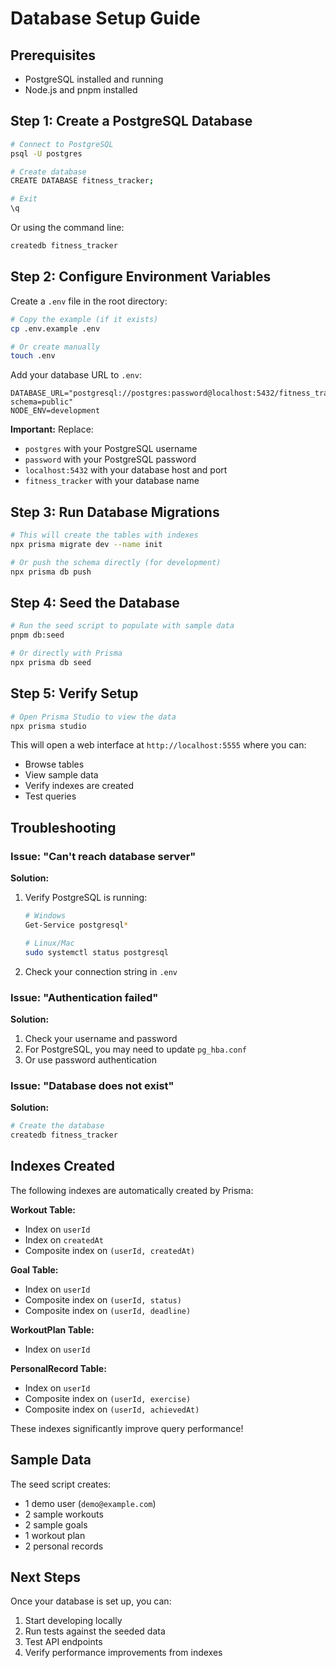 # Database Setup Guide

## Prerequisites
- PostgreSQL installed and running
- Node.js and pnpm installed

## Step 1: Create a PostgreSQL Database

```bash
# Connect to PostgreSQL
psql -U postgres

# Create database
CREATE DATABASE fitness_tracker;

# Exit
\q
```

Or using the command line:
```bash
createdb fitness_tracker
```

## Step 2: Configure Environment Variables

Create a `.env` file in the root directory:

```bash
# Copy the example (if it exists)
cp .env.example .env

# Or create manually
touch .env
```

Add your database URL to `.env`:

```env
DATABASE_URL="postgresql://postgres:password@localhost:5432/fitness_tracker?schema=public"
NODE_ENV=development
```

**Important:** Replace:
- `postgres` with your PostgreSQL username
- `password` with your PostgreSQL password
- `localhost:5432` with your database host and port
- `fitness_tracker` with your database name

## Step 3: Run Database Migrations

```bash
# This will create the tables with indexes
npx prisma migrate dev --name init

# Or push the schema directly (for development)
npx prisma db push
```

## Step 4: Seed the Database

```bash
# Run the seed script to populate with sample data
pnpm db:seed

# Or directly with Prisma
npx prisma db seed
```

## Step 5: Verify Setup

```bash
# Open Prisma Studio to view the data
npx prisma studio
```

This will open a web interface at `http://localhost:5555` where you can:
- Browse tables
- View sample data
- Verify indexes are created
- Test queries

## Troubleshooting

### Issue: "Can't reach database server"

**Solution:**
1. Verify PostgreSQL is running:
   ```bash
   # Windows
   Get-Service postgresql*
   
   # Linux/Mac
   sudo systemctl status postgresql
   ```

2. Check your connection string in `.env`

### Issue: "Authentication failed"

**Solution:**
1. Check your username and password
2. For PostgreSQL, you may need to update `pg_hba.conf`
3. Or use password authentication

### Issue: "Database does not exist"

**Solution:**
```bash
# Create the database
createdb fitness_tracker
```

## Indexes Created

The following indexes are automatically created by Prisma:

**Workout Table:**
- Index on `userId`
- Index on `createdAt`
- Composite index on `(userId, createdAt)`

**Goal Table:**
- Index on `userId`
- Composite index on `(userId, status)`
- Composite index on `(userId, deadline)`

**WorkoutPlan Table:**
- Index on `userId`

**PersonalRecord Table:**
- Index on `userId`
- Composite index on `(userId, exercise)`
- Composite index on `(userId, achievedAt)`

These indexes significantly improve query performance!

## Sample Data

The seed script creates:
- 1 demo user (`demo@example.com`)
- 2 sample workouts
- 2 sample goals
- 1 workout plan
- 2 personal records

## Next Steps

Once your database is set up, you can:
1. Start developing locally
2. Run tests against the seeded data
3. Test API endpoints
4. Verify performance improvements from indexes

